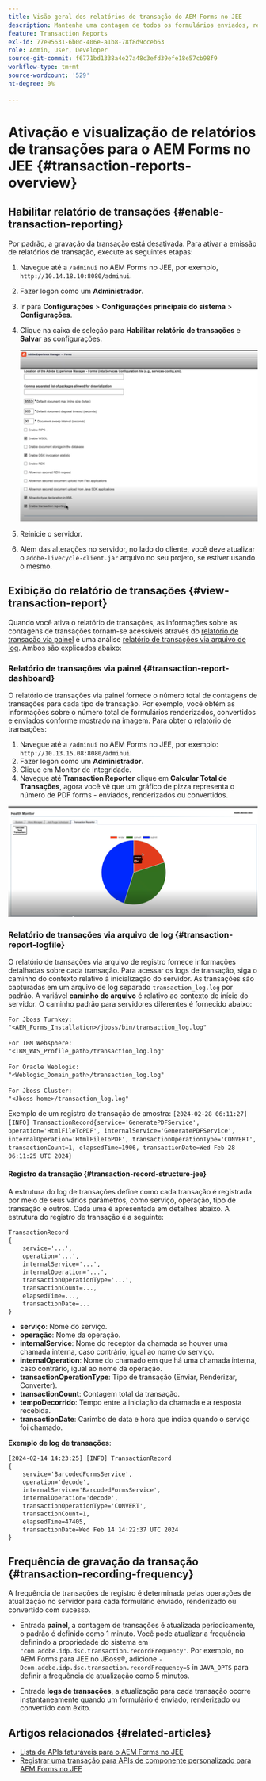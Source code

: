 ```yaml
---
title: Visão geral dos relatórios de transação do AEM Forms no JEE
description: Mantenha uma contagem de todos os formulários enviados, renderizados, documentos convertidos em um formato para outro e muito mais.
feature: Transaction Reports
exl-id: 77e95631-6b0d-406e-a1b8-78f8d9cceb63
role: Admin, User, Developer
source-git-commit: f6771bd1338a4e27a48c3efd39efe18e57cb98f9
workflow-type: tm+mt
source-wordcount: '529'
ht-degree: 0%

---
```


# Ativação e visualização de relatórios de transações para o AEM Forms no JEE {#transaction-reports-overview}

<!--Transaction reports in AEM Forms on JEE let you keep a count of all transactions taken place on your AEM Forms deployment. The objective is to provide information about product usage and helps business stakeholders understand their digital processing volumes. Examples of a transaction include:

* Submission of a document
* Rendition of a document
* Conversion of a document from one file format to another 

For more information on what is considered a transaction, see [Billable APIs](../../forms/using/transaction-reports-billable-apis-jee.md). Transaction log helps you to gain information about the number of documents submitted, rendered, and converted.-->

## Habilitar relatório de transações {#enable-transaction-reporting}

Por padrão, a gravação da transação está desativada. Para ativar a emissão de relatórios de transação, execute as seguintes etapas:

1. Navegue até a `/adminui` no AEM Forms no JEE, por exemplo, `http://10.14.18.10:8080/adminui`.
1. Fazer logon como um **Administrador**.
1. Ir para **Configurações** > **Configurações principais do sistema** > **Configurações**.
1. Clique na caixa de seleção para **Habilitar relatório de transações** e **Salvar** as configurações.

   ![sample-transaction-report-jee](assets/enable-transaction-jee.png)

1. Reinicie o servidor.
1. Além das alterações no servidor, no lado do cliente, você deve atualizar o `adobe-livecycle-client.jar` arquivo no seu projeto, se estiver usando o mesmo.

<!--
* You can [enable transaction recording](../../forms/using/viewing-and-understanding-transaction-reports.md#setting-up-transaction-reports) from AEM Web Console. view transaction reports on author, processing, or publish instances. View transaction reports on author or processing instances for an aggregated sum of all transactions. View transaction reports on the publish instances for a count of all transactions that take place only on that publish instance from where the report is run.
-->

<!--Do not author content (Create adaptive forms, interactive communication, themes, and other authoring activities) and process documents (Use workflows, document services, and other processing activities) on the same AEM instance. Keep the transaction recording disabled for AEM Forms servers used to author content. Keep the transaction recording enabled for AEM Forms servers used to process documents.-->

## Exibição do relatório de transações {#view-transaction-report}

Quando você ativa o relatório de transações, as informações sobre as contagens de transações tornam-se acessíveis através do [relatório de transação via painel](#transaction-report-dashboard) e uma análise [relatório de transações via arquivo de log](#transaction-report-logfile). Ambos são explicados abaixo:

### Relatório de transações via painel {#transaction-report-dashboard}

O relatório de transações via painel fornece o número total de contagens de transações para cada tipo de transação. Por exemplo, você obtém as informações sobre o número total de formulários renderizados, convertidos e enviados conforme mostrado na imagem. Para obter o relatório de transações:

1. Navegue até a `/adminui` no AEM Forms no JEE, por exemplo: `http://10.13.15.08:8080/adminui`.
1. Fazer logon como um **Administrador**.
1. Clique em Monitor de integridade.
1. Navegue até **Transaction Reporter** clique em **Calcular Total de Transações**, agora você vê que um gráfico de pizza representa o número de PDF forms - enviados, renderizados ou convertidos.

![sample-transaction-report-jee](assets/transaction-piechart.png)


### Relatório de transações via arquivo de log {#transaction-report-logfile}

O relatório de transações via arquivo de registro fornece informações detalhadas sobre cada transação. Para acessar os logs de transação, siga o caminho do contexto relativo à inicialização do servidor. As transações são capturadas em um arquivo de log separado `transaction_log.log` por padrão. A variável **caminho do arquivo** é relativo ao contexto de início do servidor. O caminho padrão para servidores diferentes é fornecido abaixo:

```
For Jboss Turnkey:
"<AEM_Forms_Installation>/jboss/bin/transaction_log.log"

For IBM Websphere: 
"<IBM_WAS_Profile_path>/transaction_log.log"

For Oracle Weblogic:
"<Weblogic_Domain_path>/transaction_log.log"

For Jboss Cluster:
"<Jboss home>/transaction_log.log"
```

Exemplo de um registro de transação de amostra:
`[2024-02-28 06:11:27] [INFO] TransactionRecord{service='GeneratePDFService', operation='HtmlFileToPDF', internalService='GeneratePDFService', internalOperation='HtmlFileToPDF', transactionOperationType='CONVERT', transactionCount=1, elapsedTime=1906, transactionDate=Wed Feb 28 06:11:25 UTC 2024}`

#### Registro da transação {#transaction-record-structure-jee}

A estrutura do log de transações define como cada transação é registrada por meio de seus vários parâmetros, como serviço, operação, tipo de transação e outros. Cada uma é apresentada em detalhes abaixo. A estrutura do registro de transação é a seguinte:

```
TransactionRecord
{
    service='...', 
    operation='...', 
    internalService='...', 
    internalOperation='...', 
    transactionOperationType='...', 
    transactionCount=..., 
    elapsedTime=..., 
    transactionDate=...
}
```

* **serviço**: Nome do serviço.
* **operação**: Nome da operação.
* **internalService**: Nome do receptor da chamada se houver uma chamada interna, caso contrário, igual ao nome do serviço.
* **internalOperation**: Nome do chamado em que há uma chamada interna, caso contrário, igual ao nome da operação.
* **transactionOperationType**: Tipo de transação (Enviar, Renderizar, Converter).
* **transactionCount**: Contagem total da transação.
* **tempoDecorrido**: Tempo entre a iniciação da chamada e a resposta recebida.
* **transactionDate**: Carimbo de data e hora que indica quando o serviço foi chamado.

**Exemplo de log de transações**:

```
[2024-02-14 14:23:25] [INFO] TransactionRecord
{
    service='BarcodedFormsService', 
    operation='decode', 
    internalService='BarcodedFormsService', 
    internalOperation='decode', 
    transactionOperationType='CONVERT', 
    transactionCount=1, 
    elapsedTime=47405, 
    transactionDate=Wed Feb 14 14:22:37 UTC 2024
}
```

## Frequência de gravação da transação {#transaction-recording-frequency}

<!--Transaction persistence involves updating the total transaction count for SUBMIT, CONVERT, and RENDER operations on the server periodically: -->

A frequência de transações de registro é determinada pelas operações de atualização no servidor para cada formulário enviado, renderizado ou convertido com sucesso.

* Entrada **painel**, a contagem de transações é atualizada periodicamente, o padrão é definido como 1 minuto. Você pode atualizar a frequência definindo a propriedade do sistema em `"com.adobe.idp.dsc.transaction.recordFrequency"`. Por exemplo, no AEM Forms para JEE no JBoss®, adicione `-Dcom.adobe.idp.dsc.transaction.recordFrequency=5` in `JAVA_OPTS` para definir a frequência de atualização como 5 minutos.

* Entrada **logs de transações**, a atualização para cada transação ocorre instantaneamente quando um formulário é enviado, renderizado ou convertido com êxito.

<!-- A transaction remains in the buffer for a specified period (Flush Buffer time + Reverse replication time). By default, it takes approximately 90 seconds for the transaction count to reflect in the transaction report.

Actions like submitting a PDF Form, using Agent UI to preview an interactive communication, or using non-standard form submission methods are not accounted as transactions. AEM Forms provides an API to record such transactions. Call the API from your custom implementations to record a transaction.

## Supported Topology {#supported-topology}

Transaction reports are available only on AEM Forms on OSGi environment. It supports author-publish, author-processing-publish, and only processing topologies. For example, topologies, see [Architecture and deployment topologies for AEM Forms](../../forms/using/transaction-reports-overview.md).

The transaction count is reverse replicated from publish instances to author or processing instances. An indicative author-publish topology is displayed below:

![simple-author-publish-topology](assets/simple-author-publish-topology.png)

>[!NOTE]
>
>AEM Forms transaction reports does not support topologies that contain only publish instances.

### Guidelines for using transaction reports {#guidelines-for-using-transaction-reports}

* Disable transaction reports on all author instances as reports on author instances includes transactions registered during authoring activities.
* Enable the **Show transactions from publish only** option on the author instance to view cumulative transactions from all publish instances. You can also view transaction reports on each publish instance for actual transactions on that particular publish instance only.
* Do not use author instances to run workflows and process documents.
* Before using transaction reporting, if you are have a toplogy with publish servers, ensure that the reverse replication is enabled for all the publish instances.
* Transaction data is reverse-replicated from a publish instance to only corresponding author or processing instance. The author or processing instance cannot further replicate data to another instance. For example, if you have author-processing-publish topology, aggregated transaction data is replicated only to the processing instance.-->

## Artigos relacionados {#related-articles}

* [Lista de APIs faturáveis para o AEM Forms no JEE](../../forms/using/transaction-reports-billable-apis-jee.md)
* [Registrar uma transação para APIs de componente personalizado para AEM Forms no JEE](/help/forms/using/record-transaction-custom-component-jee.md)
